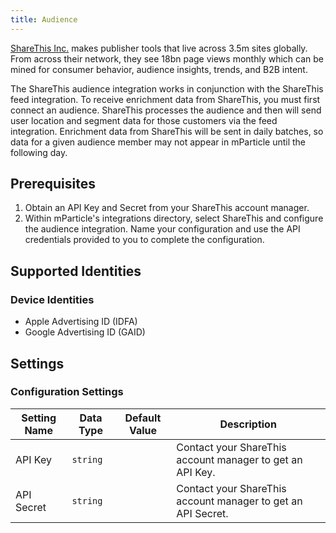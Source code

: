 ```yaml
---
title: Audience
---
```


[ShareThis Inc.](http://www.sharethis.com/) makes publisher tools that live across 3.5m sites globally. From across their network, they see 18bn page views monthly which can be mined for consumer behavior, audience insights, trends, and B2B intent.

The ShareThis audience integration works in conjunction with the ShareThis feed integration. To receive enrichment data from ShareThis, you must first connect an audience.  ShareThis processes the audience and then will send user location and segment data for those customers via the feed integration. Enrichment data from ShareThis will be sent in daily batches, so data for a given audience member may not appear in mParticle until the following day.

## Prerequisites

1. Obtain an API Key and Secret from your ShareThis account manager.
2. Within mParticle's integrations directory, select ShareThis and configure the audience integration. Name your configuration and use the API credentials provided to you to complete the configuration.

## Supported Identities

### Device Identities

* Apple Advertising ID (IDFA)
* Google Advertising ID (GAID)

## Settings

### Configuration Settings

Setting Name | Data Type | Default Value | Description 
|---|---|---|---
API Key | `string`| | Contact your ShareThis account manager to get an API Key.
API Secret | `string`| | Contact your ShareThis account manager to get an API Secret.
